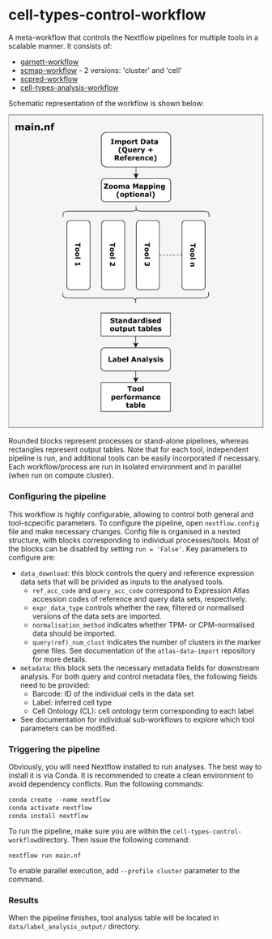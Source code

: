 # cell-types-control-workflow
A meta-workflow that controls the Nextflow pipelines for multiple tools in a scalable manner. It consists of: 
* [garnett-workflow](https://github.com/ebi-gene-expression-group/garnett-workflow)
* [scmap-workflow](https://github.com/ebi-gene-expression-group/scmap-workflow) - 2 versions: 'cluster' and 'cell'
* [scpred-workflow](https://github.com/ebi-gene-expression-group/scpred-workflow)
* [cell-types-analysis-workflow](https://github.com/ebi-gene-expression-group/cell-types-analysis-workflow)

Schematic representation of the workflow is shown below:

![](https://github.com/ebi-gene-expression-group/cell-types-control-workflow/blob/add_zooma_mapping/control_pipeline.png)

Rounded blocks represent processes or stand-alone pipelines, whereas rectangles represent output tables. Note that for each tool, independent pipeline is run, and additional tools can be easily incorporated if necessary. Each workflow/process are run in isolated environment and in parallel (when run on compute cluster).  

### Configuring the pipeline
This workflow is highly configurable, allowing to control both general and tool-scpecific parameters. To configure the pipeline, open `nextflow.config` file and make necessary changes. Config file is organised in a nested structure, with blocks corresponding to individual processes/tools. Most of the blocks can be disabled by setting `run = 'False'`.
Key parameters to configure are:
* `data_download`: this block controls the query and reference expression data sets that will be privided as inputs to the analysed tools.
    * `ref_acc_code` and `query_acc_code` correspond to Expression Atlas accession codes of reference and query data sets, respectively. 
    * `expr_data_type` controls whether the raw, filtered or normalised versions of the data sets are imported. 
    * `normalisation_method` indicates whether TPM- or CPM-normalised data should be imported. 
    * `query(ref)_num_clust` indicates the number of clusters in the marker gene files. See documentation of the `atlas-data-import` repository for more details. 
* `metadata`: this block sets the necessary metadata fields for downstream analysis. For both query and control metadata files, the following fields need to be provided:
    * Barcode: ID of the individual cells in the data set
    * Label: inferred cell type
    * Cell Ontology (CL): cell ontology term corresponding to each label
* See documentation for individual sub-workflows to explore which tool parameters can be modified. 

### Triggering the pipeline 
Obviously, you will need Nextflow installed to run analyses. The best way to install it is via Conda. It is recommended to create a clean environment to avoid dependency conflicts. Run the following commands:
```
conda create --name nextflow
conda activate nextflow
conda install nextflow
```
To run the pipeline, make sure you are within the `cell-types-control-workflow`directory. Then issue the following command:
```
nextflow run main.nf
```
To enable parallel execution, add `--profile cluster` parameter to the command. 

### Results 
When the pipeline finishes, tool analysis table will be located in `data/label_analysis_output/` directory. 








